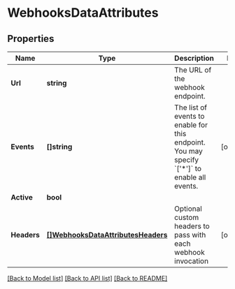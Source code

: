 # WebhooksDataAttributes

## Properties

Name | Type | Description | Notes
------------ | ------------- | ------------- | -------------
**Url** | **string** | The URL of the webhook endpoint. | 
**Events** | **[]string** | The list of events to enable for this endpoint. You may specify &#x60;[&#39;*&#39;]&#x60; to enable all events. | [optional] 
**Active** | **bool** |  | 
**Headers** | [**[]WebhooksDataAttributesHeaders**](_webhooks_data_attributes_headers.md) | Optional custom headers to pass with each webhook invocation | [optional] 

[[Back to Model list]](../README.md#documentation-for-models) [[Back to API list]](../README.md#documentation-for-api-endpoints) [[Back to README]](../README.md)


